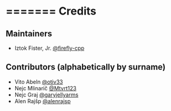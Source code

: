 =======
Credits
=======

Maintainers
-----------

* Iztok Fister, Jr. [@firefly-cpp](https://github.com/firefly-cpp)

Contributors (alphabetically by surname)
-----------------------------

* Vito Abeln [@otiv33](https://github.com/otiv33)
* Nejc Mlinarič [@Mtvrt123](https://github.com/Mtvrt123)
* Nejc Graj [@garyjellyarms](https://github.com/garyjellyarms)
* Alen Rajšp [@alenrajsp](https://github.com/alenrajsp/)
